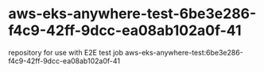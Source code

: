 # aws-eks-anywhere-test-6be3e286-f4c9-42ff-9dcc-ea08ab102a0f-41
repository for use with E2E test job aws-eks-anywhere-test:6be3e286-f4c9-42ff-9dcc-ea08ab102a0f-41

